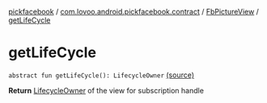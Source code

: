 [pickfacebook](../../index.md) / [com.lovoo.android.pickfacebook.contract](../index.md) / [FbPictureView](index.md) / [getLifeCycle](./get-life-cycle.md)

# getLifeCycle

`abstract fun getLifeCycle(): LifecycleOwner` [(source)](https://github.com/lovoo/android-pickpic/blob/master/pickfacebook/pickfacebook/src/main/kotlin/com/lovoo/android/pickfacebook/contract/FbPictureView.kt#L32)

**Return**
[LifecycleOwner](#) of the view for subscription handle

